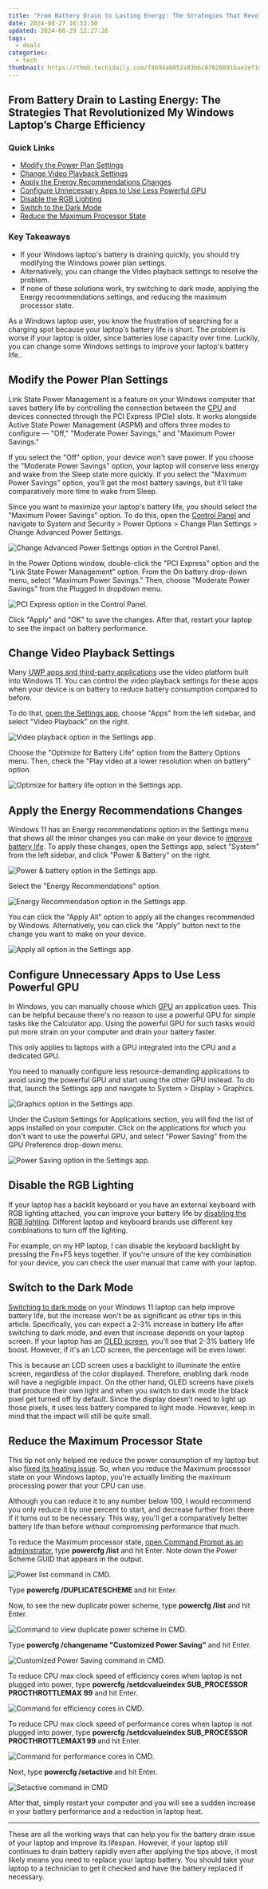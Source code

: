 ```yaml
---
title: "From Battery Drain to Lasting Energy: The Strategies That Revolutionized My Windows Laptop’s Charge Efficiency"
date: 2024-08-27 16:53:50
updated: 2024-08-29 12:27:26
tags:
  - deals
categories:
  - tech
thumbnail: https://thmb.techidaily.com/f4b94a6052a83b6c87620891bae2ef1d10a06ae6e718f7d201b09964291e2b88.jpg
---
```


## From Battery Drain to Lasting Energy: The Strategies That Revolutionized My Windows Laptop’s Charge Efficiency

### Quick Links

* [Modify the Power Plan Settings](https://some-guidance.techidaily.com/2024-approved-the-innovators-playbook-for-premiere-pro-fullscreen-edits/)
* [Change Video Playback Settings](https://tech-hub.techidaily.com/4-ways-to-access-gpt-4-for-free/)
* [Apply the Energy Recommendations Changes](https://extra-lessons.techidaily.com/this-video-will-get-you-100000-views-on-youtube/)
* [Configure Unnecessary Apps to Use Less Powerful GPU](https://solve-lab.techidaily.com/quick-how-to-simple-instructional-guide-for-assembly-and-installation/)
* [Disable the RGB Lighting](https://fox-that.techidaily.com/how-to-resolve-sudden-touch-responsiveness-problems-on-your-iphone-with-10-tactics/)
* [Switch to the Dark Mode](https://facebook-video-files.techidaily.com/updated-formulating-engaging-visual-strategies-in-fb-marketing/)
* [Reduce the Maximum Processor State](https://snapchat-videos.techidaily.com/new-in-2024-snapchat-commerce-masterclass-essentials-unveiled/)

### Key Takeaways

* If your Windows laptop's battery is draining quickly, you should try modifying the Windows power plan settings.
* Alternatively, you can change the Video playback settings to resolve the problem.
* If none of these solutions work, try switching to dark mode, applying the Energy recommendations settings, and reducing the maximum processor state.

 As a Windows laptop user, you know the frustration of searching for a charging spot because your laptop's battery life is short. The problem is worse if your laptop is older, since batteries lose capacity over time. Luckily, you can change some Windows settings to improve your laptop's battery life..

##  Modify the Power Plan Settings

 Link State Power Management is a feature on your Windows computer that saves battery life by controlling the connection between the [CPU](https://facebook-clips.techidaily.com/echoes-of-now-strategies-for-downloading-current-events/) and devices connected through the PCI Express (PCIe) slots. It works alongside Active State Power Management (ASPM) and offers three modes to configure — "Off," "Moderate Power Savings," and "Maximum Power Savings."

 If you select the "Off" option, your device won't save power. If you choose the "Moderate Power Savings" option, your laptop will conserve less energy and wake from the Sleep state more quickly. If you select the "Maximum Power Savings" option, you'll get the most battery savings, but it'll take comparatively more time to wake from Sleep.

 Since you want to maximize your laptop's battery life, you should select the "Maximum Power Savings" option. To do this, open the [Control Panel](https://tech-recovery.techidaily.com/1722861107683-troubleshooting-when-your-iphone-doesnt-ring-easy-fixes-inside/) and navigate to System and Security > Power Options > Change Plan Settings > Change Advanced Power Settings.

![Change Advanced Power Settings option in the Control Panel.](https://static1.howtogeekimages.com/wordpress/wp-content/uploads/2024/07/change-advanced-power-settings-option-in-the-control-panel.jpg) 

 In the Power Options window, double-click the "PCI Express" option and the "Link State Power Management" option. From the On battery drop-down menu, select "Maximum Power Savings." Then, choose "Moderate Power Savings" from the Plugged In dropdown menu.

![PCI Express option in the Control Panel.](https://static1.howtogeekimages.com/wordpress/wp-content/uploads/2024/07/pci-express-option-in-the-control-panel.jpg) 

 Click "Apply" and "OK" to save the changes. After that, restart your laptop to see the impact on battery performance.

##  Change Video Playback Settings

 Many [UWP apps and third-party applications](https://screen-activity-recording.techidaily.com/new-in-2024-plant-and-play-best-friends-games-in-the-agricultural-world/) use the video platform built into Windows 11\. You can control the video playback settings for these apps when your device is on battery to reduce battery consumption compared to before.

 To do that, [open the Settings app](https://extra-lessons.techidaily.com/affordable-laptop-friendly-software-for-dvd-viewing/), choose "Apps" from the left sidebar, and select "Video Playback" on the right.

![Video playback option in the Settings app.](https://static1.howtogeekimages.com/wordpress/wp-content/uploads/2024/07/video-playback-option-in-the-settings-app.jpg) 

 Choose the "Optimize for Battery Life" option from the Battery Options menu. Then, check the "Play video at a lower resolution when on battery" option.

![Optimize for battery life option in the Settings app.](https://static1.howtogeekimages.com/wordpress/wp-content/uploads/2024/07/optimize-for-battery-life-option-in-the-settings-app.jpg) 

##  Apply the Energy Recommendations Changes

 Windows 11 has an Energy recommendations option in the Settings menu that shows all the minor changes you can make on your device to [improve battery life](https://screen-capture.techidaily.com/2024-approved-mastering-the-art-of-virtual-board-usage-in-web-conferences-android-apple-and-pc/). To apply these changes, open the Settings app, select "System" from the left sidebar, and click "Power & Battery" on the right.

![Power & battery option in the Settings app.](https://static1.howtogeekimages.com/wordpress/wp-content/uploads/2024/07/power-battery-option-in-the-settings-app.jpg) 

 Select the "Energy Recommendations" option.

![Energy Recommendation option in the Settings app.](https://static1.howtogeekimages.com/wordpress/wp-content/uploads/2024/07/energy-recommendation-option-in-the-settings-app.jpg) 

 You can click the "Apply All" option to apply all the changes recommended by Windows. Alternatively, you can click the "Apply" button next to the change you want to make on your device.

![Apply all option in the Settings app.](https://static1.howtogeekimages.com/wordpress/wp-content/uploads/2024/07/apply-all-option-in-the-settings-app.jpg) 

##  Configure Unnecessary Apps to Use Less Powerful GPU

 In Windows, you can manually choose which [GPU](https://android-unlock.techidaily.com/unlock-vivo-s17-pro-phone-password-without-factory-reset-full-guide-here-by-drfone-android/) an application uses. This can be helpful because there's no reason to use a powerful GPU for simple tasks like the Calculator app. Using the powerful GPU for such tasks would put more strain on your computer and drain your battery faster.

 This only applies to laptops with a GPU integrated into the CPU and a dedicated GPU. 

 You need to manually configure less resource-demanding applications to avoid using the powerful GPU and start using the other GPU instead. To do that, launch the Settings app and navigate to System > Display > Graphics.

![Graphics option in the Settings app.](https://static1.howtogeekimages.com/wordpress/wp-content/uploads/2024/07/graphics-option-in-the-settings-app.jpg) 

 Under the Custom Settings for Applications section, you will find the list of apps installed on your computer. Click on the applications for which you don't want to use the powerful GPU, and select "Power Saving" from the GPU Preference drop-down menu.

![Power Saving option in the Settings app.](https://static1.howtogeekimages.com/wordpress/wp-content/uploads/2024/07/power-saving-option-in-the-settings-app.jpg) 

##  Disable the RGB Lighting

 If your laptop has a backlit keyboard or you have an external keyboard with RGB lighting attached, you can improve your battery life by [disabling the RGB lighting](https://eaxpv-info.techidaily.com/updated-getting-started-with-your-new-youtube-premium-account-for-2024/). Different laptop and keyboard brands use different key combinations to turn off the lighting.

 For example, on my HP laptop, I can disable the keyboard backlight by pressing the Fn+F5 keys together. If you're unsure of the key combination for your device, you can check the user manual that came with your laptop.

##  Switch to the Dark Mode

[Switching to dark mode](https://smart-video-creator.techidaily.com/new-from-beginner-to-pro-6-adobe-premiere-tips-to-transform-your-video-editing/) on your Windows 11 laptop can help improve battery life, but the increase won't be as significant as other tips in this article. Specifically, you can expect a 2-3% increase in battery life after switching to dark mode, and even that increase depends on your laptop screen. If your laptop has an [OLED screen](https://phone-solutions.techidaily.com/complete-guide-for-recovering-messages-files-on-tecno-phantom-v-flip-by-fonelab-android-recover-messages/), you'll see that 2-3% battery life boost. However, if it's an LCD screen, the percentage will be even lower.

 This is because an LCD screen uses a backlight to illuminate the entire screen, regardless of the color displayed. Therefore, enabling dark mode will have a negligible impact. On the other hand, OLED screens have pixels that produce their own light and when you switch to dark mode the black pixel get turned off by default. Since the display doesn't need to light up those pixels, it uses less battery compared to light mode. However, keep in mind that the impact will still be quite small.

##  Reduce the Maximum Processor State

 This tip not only helped me reduce the power consumption of my laptop but also [fixed its heating issue](https://video-content-creator.techidaily.com/updated-trim-vlc-videos-on-mac-with-ease-no-quality-loss-guaranteed-for-2024/). So, when you reduce the Maximum processor state on your Windows laptop, you're actually limiting the maximum processing power that your CPU can use.

 Although you can reduce it to any number below 100, I would recommend you only reduce it by one percent to start, and decrease further from there if it turns out to be necessary. This way, you'll get a comparatively better battery life than before without compromising performance that much.

 To reduce the Maximum processor state, [open Command Prompt as an administrator](https://screen-mirror.techidaily.com/how-to-screen-mirroring-xiaomi-14-ultra-drfone-by-drfone-android/), type **powercfg /list** and hit Enter. Note down the Power Scheme GUID that appears in the output.

![Power list command in CMD.](https://static1.howtogeekimages.com/wordpress/wp-content/uploads/2024/07/power-list-command-in-cmd-2.jpg) 

 Type **powercfg /DUPLICATESCHEME <Power Scheme GUID>** and hit Enter.

 Now, to see the new duplicate power scheme, type **powercfg /list** and hit Enter.

![Command to view duplicate power scheme in CMD.](https://static1.howtogeekimages.com/wordpress/wp-content/uploads/2024/07/command-to-view-duplicate-power-scheme-in-cmd.jpg) 

 Type **powercfg /changename <Power Scheme GUID> "Customized Power Saving"** and hit Enter.

![Customized Power Saving command in CMD.](https://static1.howtogeekimages.com/wordpress/wp-content/uploads/2024/07/customized-power-saving-command-in-cmd.jpg) 

 To reduce CPU max clock speed of efficiency cores when laptop is not plugged into power, type **powercfg /setdcvalueindex <Power Scheme GUID> SUB\_PROCESSOR PROCTHROTTLEMAX 99** and hit Enter.

![Command for efficiency cores in CMD.](https://static1.howtogeekimages.com/wordpress/wp-content/uploads/2024/07/command-for-efficiency-cores-in-cmd.jpg) 

 To reduce CPU max clock speed of performance cores when laptop is not plugged into power, type **powercfg /setdcvalueindex <Power Scheme GUID> SUB\_PROCESSOR PROCTHROTTLEMAX1 99** and hit Enter.

![Command for performance cores in CMD.](https://static1.howtogeekimages.com/wordpress/wp-content/uploads/2024/07/command-for-performance-cores-in-cmd.jpg) 

 Next, type **powercfg /setactive <Power Scheme GUID>** and hit Enter.

![Setactive command in CMD](https://static1.howtogeekimages.com/wordpress/wp-content/uploads/2024/07/setactive-command-in-cmd.jpg) 

 After that, simply restart your computer and you will see a sudden increase in your battery performance and a reduction in laptop heat.

---

 These are all the working ways that can help you fix the battery drain issue of your laptop and improve its lifespan. However, if your laptop still continues to drain battery rapidly even after applying the tips above, it most likely means you need to replace your laptop battery. You should take your laptop to a technician to get it checked and have the battery replaced if necessary.

<ins class="adsbygoogle"
     style="display:block"
     data-ad-format="autorelaxed"
     data-ad-client="ca-pub-7571918770474297"
     data-ad-slot="1223367746"></ins>



<ins class="adsbygoogle"
     style="display:block"
     data-ad-client="ca-pub-7571918770474297"
     data-ad-slot="8358498916"
     data-ad-format="auto"
     data-full-width-responsive="true"></ins>
